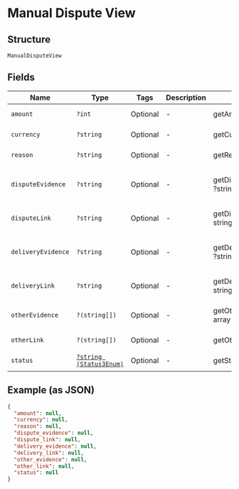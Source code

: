 
# Manual Dispute View

## Structure

`ManualDisputeView`

## Fields

| Name | Type | Tags | Description | Getter | Setter |
|  --- | --- | --- | --- | --- | --- |
| `amount` | `?int` | Optional | - | getAmount(): ?int | setAmount(?int amount): void |
| `currency` | `?string` | Optional | - | getCurrency(): ?string | setCurrency(?string currency): void |
| `reason` | `?string` | Optional | - | getReason(): ?string | setReason(?string reason): void |
| `disputeEvidence` | `?string` | Optional | - | getDisputeEvidence(): ?string | setDisputeEvidence(?string disputeEvidence): void |
| `disputeLink` | `?string` | Optional | - | getDisputeLink(): ?string | setDisputeLink(?string disputeLink): void |
| `deliveryEvidence` | `?string` | Optional | - | getDeliveryEvidence(): ?string | setDeliveryEvidence(?string deliveryEvidence): void |
| `deliveryLink` | `?string` | Optional | - | getDeliveryLink(): ?string | setDeliveryLink(?string deliveryLink): void |
| `otherEvidence` | `?(string[])` | Optional | - | getOtherEvidence(): ?array | setOtherEvidence(?array otherEvidence): void |
| `otherLink` | `?(string[])` | Optional | - | getOtherLink(): ?array | setOtherLink(?array otherLink): void |
| `status` | [`?string (Status3Enum)`](../../doc/models/status-3-enum.md) | Optional | - | getStatus(): ?string | setStatus(?string status): void |

## Example (as JSON)

```json
{
  "amount": null,
  "currency": null,
  "reason": null,
  "dispute_evidence": null,
  "dispute_link": null,
  "delivery_evidence": null,
  "delivery_link": null,
  "other_evidence": null,
  "other_link": null,
  "status": null
}
```

